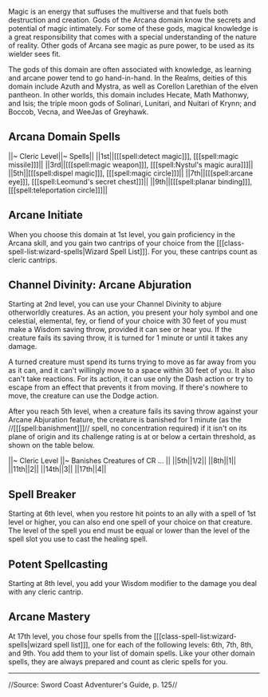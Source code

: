 Magic is an energy that suffuses the multiverse and that fuels both destruction and creation. Gods of the Arcana domain know the secrets and potential of magic intimately. For some of these gods, magical knowledge is a great responsibility that comes with a special understanding of the nature of reality. Other gods of Arcana see magic as pure power, to be used as its wielder sees fit.

The gods of this domain are often associated with knowledge, as learning and arcane power tend to go hand-in-hand. In the Realms, deities of this domain include Azuth and Mystra, as well as Corellon Larethian of the elven pantheon. In other worlds, this domain includes Hecate, Math Mathonwy, and Isis; the triple moon gods of Solinari, Lunitari, and Nuitari of Krynn; and Boccob, Vecna, and WeeJas of Greyhawk.

## Arcana Domain Spells

||~ Cleric Level||~ Spells||
||1st||[[[spell:detect magic]]], [[[spell:magic missile]]]||
||3rd||[[[spell:magic weapon]]], [[[spell:Nystul's magic aura]]]||
||5th||[[[spell:dispel magic]]], [[[spell:magic circle]]]||
||7th||[[[spell:arcane eye]]], [[[spell:Leomund's secret chest]]]||
||9th||[[[spell:planar binding]]], [[[spell:teleportation circle]]]||

## Arcane Initiate
When you choose this domain at 1st level, you gain proficiency in the Arcana skill, and you gain two cantrips of your choice from the [[[class-spell-list:wizard-spells|Wizard Spell List]]]. For you, these cantrips count as cleric cantrips.

## Channel Divinity: Arcane Abjuration
Starting at 2nd level, you can use your Channel Divinity to abjure otherworldly creatures. As an action, you present your holy symbol and one celestial, elemental, fey, or fiend of your choice with 30 feet of you must make a Wisdom saving throw, provided it can see or hear you. If the creature fails its saving throw, it is turned for 1 minute or until it takes any damage.

A turned creature must spend its turns trying to move as far away from you as it can, and it can't willingly move to a space within 30 feet of you. It also can't take reactions. For its action, it can use only the Dash action or try to escape from an effect that prevents it from moving. If there's nowhere to move, the creature can use the Dodge action.

After you reach 5th level, when a creature fails its saving throw against your Arcane Abjuration feature, the creature is banished for 1 minute (as the //[[[spell:banishment]]]// spell, no concentration required) if it isn't on its plane of origin and its challenge rating is at or below a certain threshold, as shown on the table below.

||~ Cleric Level ||~ Banishes Creatures of CR ... ||
||5th||1/2||
||8th||1||
||11th||2||
||14th||3||
||17th||4||

## Spell Breaker
Starting at 6th level, when you restore hit points to an ally with a spell of 1st level or higher, you can also end one spell of your choice on that creature. The level of the spell you end must be equal or lower than the level of the spell slot you use to cast the healing spell.

## Potent Spellcasting
Starting at 8th level, you add your Wisdom modifier to the damage you deal with any cleric cantrip.

## Arcane Mastery
At 17th level, you chose four spells from the [[[class-spell-list:wizard-spells|wizard spell list]]], one for each of the following levels: 6th, 7th, 8th, and 9th. You add them to your list of domain spells. Like your other domain spells, they are always prepared and count as cleric spells for you. 

----

//Source: Sword Coast Adventurer's Guide, p. 125//